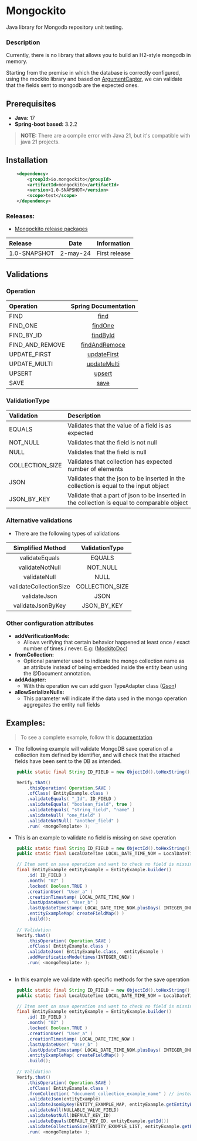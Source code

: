 # Mongockito
Java library for Mongodb repository unit testing.

### Description
Currently, there is no library that allows you to build an H2-style mongodb in memory.

Starting from the premise in which the database is correctly configured, using the mockito library and based on 
[ArgumentCaptor](https://www.javadoc.io/doc/org.mockito/mockito-core/latest/org/mockito/ArgumentCaptor.html), 
we can validate that the fields sent to mongodb are the expected ones.

## Prerequisites

* **Java:** 17 
* **Spring-boot based:** 3.2.2
> **NOTE:** There are a compile error with Java 21, but it's compatible with java 21 projects.

## Installation

```xml
    <dependency>
        <groupId>io.mongockito</groupId>
        <artifactId>mongockito</artifactId>
        <version>1.0-SNAPSHOT</version>
        <scope>test</scope>
    </dependency>
```

### Releases:

* [Mongockito release packages](https://github.com/mfruizs/mongockito/packages)

| Release      | Date     | Information   |
|:-------------|----------|---------------|
| 1.0-SNAPSHOT | 2-may-24 | First release |

## Validations

### Operation
| Operation       |                                                                                                                              Spring Documentation                                                                                                                               |
|:----------------|:-------------------------------------------------------------------------------------------------------------------------------------------------------------------------------------------------------------------------------------------------------------------------------:|
| FIND            |                                      [find](https://docs.spring.io/spring-data/mongodb/docs/current/api/org/springframework/data/mongodb/core/MongoTemplate.html#find(org.springframework.data.mongodb.core.query.Query,java.lang.Class))                                       |
| FIND_ONE        |                                   [findOne](https://docs.spring.io/spring-data/mongodb/docs/current/api/org/springframework/data/mongodb/core/MongoTemplate.html#findOne(org.springframework.data.mongodb.core.query.Query,java.lang.Class))                                    |
| FIND_BY_ID      |                                                   [findById](https://docs.spring.io/spring-data/mongodb/docs/current/api/org/springframework/data/mongodb/core/MongoTemplate.html#findById(java.lang.Object,java.lang.Class))                                                   |
| FIND_AND_REMOVE |                             [findAndRemoce](https://docs.spring.io/spring-data/mongodb/docs/current/api/org/springframework/data/mongodb/core/MongoTemplate.html#findAndRemove(org.springframework.data.mongodb.core.query.Query,java.lang.Class))                              |
| UPDATE_FIRST    | [updateFirst](https://docs.spring.io/spring-data/mongodb/docs/current/api/org/springframework/data/mongodb/core/MongoTemplate.html#updateFirst(org.springframework.data.mongodb.core.query.Query,org.springframework.data.mongodb.core.query.UpdateDefinition,java.lang.Class)) |
| UPDATE_MULTI    | [updateMulti](https://docs.spring.io/spring-data/mongodb/docs/current/api/org/springframework/data/mongodb/core/MongoTemplate.html#updateMulti(org.springframework.data.mongodb.core.query.Query,org.springframework.data.mongodb.core.query.UpdateDefinition,java.lang.Class)) |
| UPSERT          |      [upsert](https://docs.spring.io/spring-data/mongodb/docs/current/api/org/springframework/data/mongodb/core/MongoTemplate.html#upsert(org.springframework.data.mongodb.core.query.Query,org.springframework.data.mongodb.core.query.UpdateDefinition,java.lang.Class))      |
| SAVE            |                                                                      [save](https://docs.spring.io/spring-data/mongodb/docs/current/api/org/springframework/data/mongodb/core/MongoTemplate.html#save(T))                                                                       |

### ValidationType

| Validation      | Description                                                                                 |
|:----------------|:--------------------------------------------------------------------------------------------|
| EQUALS          | Validates that the value of a field is as expected                                          |
| NOT_NULL        | Validates that the field is not null                                                        |
| NULL            | Validates that the field is null                                                            |
| COLLECTION_SIZE | Validates that collection has expected number of elements                                   |
| JSON            | Validates that the json to be inserted in the collection is equal to the input object       |
| JSON_BY_KEY     | Validate that a part of json to be inserted in the collection is equal to comparable object |

### Alternative validations 
* There are the following types of validations

|   Simplified Method    | ValidationType  |
|:----------------------:|:---------------:|
|     validateEquals     |     EQUALS      |
|    validateNotNull     |    NOT_NULL     |
|      validateNull      |      NULL       |
| validateCollectionSize | COLLECTION_SIZE |
|      validateJson      |      JSON       |
|   validateJsonByKey    |   JSON_BY_KEY   |


### Other configuration attributes

* **addVerificationMode:** 
  * Allows verifying that certain behavior happened at least once / exact number of times / never. E.g: ([MockitoDoc](https://www.javadoc.io/doc/org.mockito/mockito-core/2.2.6/org/mockito/verification/VerificationMode.html))
* **fromCollection:**
  * Optional parameter used to indicate the mongo collection name as an attribute instead of being embedded inside the entity bean using the @Document annotation.
* **addAdapter:**
  * With this operation we can add gson TypeAdapter class ([Gson](https://www.javadoc.io/doc/com.google.code.gson/gson/2.8.1/com/google/gson/TypeAdapter.html))
* **allowSerializeNulls:**
  * This parameter will indicate if the data used in the mongo operation aggregates the entity null fields


## Examples:

> To see a complete example, follow this [documentation](./EXAMPLE.md)

* The following example will validate MongoDB save operation of a collection item defined by identifier, 
and will check that the attached fields have been sent to the DB as intended.

```java
    public static final String ID_FIELD = new ObjectId().toHexString();

    Verify.that()
        .thisOperation( Operation.SAVE )
        .ofClass( EntityExample.class )
        .validateEquals( "_Id", ID_FIELD )
        .validateEquals( "boolean_field", true )
        .validateEquals( "string_field", "name" )
        .validateNull( "one_field" )
        .validateNotNull( "another_field" )
        .run( <mongoTemplate> );

```

* This is an example to validate no field is missing on save operation

```java
    public static final String ID_FIELD = new ObjectId().toHexString();
    public static final LocalDateTime LOCAL_DATE_TIME_NOW = LocalDateTime.now();

    // Item sent on save operation and want to check no field is missing
    final EntityExample entityExample = EntityExample.builder()
        .id( ID_FIELD )
        .month( "02" )
        .locked( Boolean.TRUE )
        .creationUser( "User_a" )
        .creationTimestamp( LOCAL_DATE_TIME_NOW )
        .lastUpdateUser( "User_b" )
        .lastUpdateTimestamp( LOCAL_DATE_TIME_NOW.plusDays( INTEGER_ONE ) )
        .entityExampleMap( createFieldMap() )
        .build();
	
    // Validation
    Verify.that()
        .thisOperation( Operation.SAVE )
        .ofClass( EntityExample.class )
        .validateJson( EntityExample.class,  entityExample )
        .addVerificationMode(times(INTEGER_ONE))
        .run( <mongoTemplate> );
	
```

* In this example we validate with specific methods for the save operation

```java
    public static final String ID_FIELD = new ObjectId().toHexString();
    public static final LocalDateTime LOCAL_DATE_TIME_NOW = LocalDateTime.now();

    // Item sent on save operation and want to check no field is missing
    final EntityExample entityExample = EntityExample.builder()
        .id( ID_FIELD )
        .month( "02" )
        .locked( Boolean.TRUE )
        .creationUser( "User_a" )
        .creationTimestamp( LOCAL_DATE_TIME_NOW )
        .lastUpdateUser( "User_b" )
        .lastUpdateTimestamp( LOCAL_DATE_TIME_NOW.plusDays( INTEGER_ONE ) )
        .entityExampleMap( createFieldMap() )
        .build();
	
    // Validation
    Verify.that()
        .thisOperation( Operation.SAVE )
        .ofClass( EntityExample.class )
        .fromCollection( "document_collection_example_name" ) // instead of use @Document in Entity Bean
        .validateJson(entityExample)
        .validateJsonByKey(ENTITY_EXAMPLE_MAP, entityExample.getEntityExampleMap())
        .validateNull(NULLABLE_VALUE_FIELD)
        .validateNotNull(DEFAULT_KEY_ID)
        .validateEquals(DEFAULT_KEY_ID, entityExample.getId())
        .validateCollectionSize(ENTITY_EXAMPLE_LIST, entityExample.getEntityExampleList().size())
        .run( <mongoTemplate> );
	
```